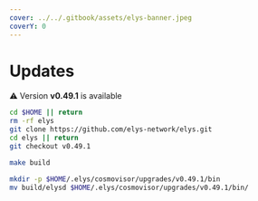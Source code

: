 ```yaml
---
cover: ../../.gitbook/assets/elys-banner.jpeg
coverY: 0
---
```


# Updates

⚠️ Version **v0.49.1** is available

```bash
cd $HOME || return
rm -rf elys
git clone https://github.com/elys-network/elys.git
cd elys || return
git checkout v0.49.1

make build

mkdir -p $HOME/.elys/cosmovisor/upgrades/v0.49.1/bin
mv build/elysd $HOME/.elys/cosmovisor/upgrades/v0.49.1/bin/
```
